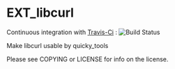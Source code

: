 # EXT_libcurl

Continuous integration with [Travis-Ci](https://travis-ci.org/quicky2000/EXT_libcurl) : ![Build Status](https://travis-ci.org/quicky2000/EXT_libcurl.svg?branch=master)

Make libcurl usable by quicky_tools

Please see COPYING or LICENSE for info on the license.

